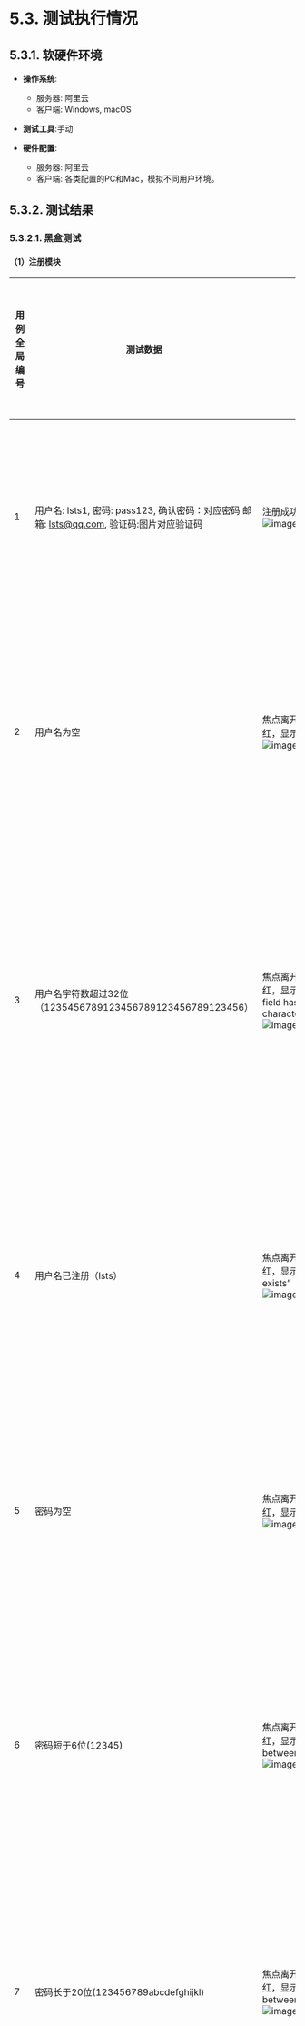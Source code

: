 # 5.3. 测试执行情况

## 5.3.1. 软硬件环境

- **操作系统**:

  - 服务器: 阿里云
  - 客户端: Windows, macOS
- **测试工具**:手动
- **硬件配置**:

  - 服务器: 阿里云
  - 客户端: 各类配置的PC和Mac，模拟不同用户环境。

## 5.3.2. 测试结果

### 5.3.2.1. 黑盒测试

#### （1）注册模块


| 用例全局编号 | 测试数据                                                     | 实测结果数据                                                 | 与预期结果数据的偏差 | 该项测试表明的事实                             | 该项测试发现的问题 |
| ------------ | ------------------------------------------------------------ | ------------------------------------------------------------ | -------------------- | ---------------------------------------------- | ------------------ |
| 1            | 用户名: lsts1,      密码: pass123,      确认密码：对应密码     邮箱: lsts@qq.com,      验证码:图片对应验证码 | 注册成功，成功进入主页![image-20240715044817437](../images/注册界面测试.png) | 无                   | 系统能够正确处理所有有效输入                   | 无                 |
| 2            | 用户名为空                                                   | 焦点离开用户名框，用户名文本框显红，显示“username is  required”![image-20240715044930714](../images/注册测试2.png) | 无                   | 系统能够识别并处理用户名为空的情况             | 无                 |
| 3            | 用户名字符数超过32位（1235456789123456789123456789123456）   | 焦点离开用户名框，用户名文本框显红，显示“username:  Ensure this field has no more than 32 characters”![image-20240715045214909](../images/注册测试3.png) | 无                   | 系统能够识别并处理用户名字符数超过32位的情况   | 无                 |
| 4            | 用户名已注册（lsts）                                         | 焦点离开用户名框，用户名文本框显红，显示“this  username already exists”![image-20240715045314990](../images/注册测试4.png) | 无                   | 系统能够识别并处理用户名已注册的情况           | 无                 |
| 5            | 密码为空                                                     | 焦点离开密码框，用户名文本框显红，显示“password is  required”![image-20240715045455371](../images/注册测试5.png) | 无                   | 系统能够识别并处理密码为空的情况               | 无                 |
| 6            | 密码短于6位(12345)                                           | 焦点离开密码框，用户名文本框显红，显示“password  must be between 6 and 20 characters”![image-20240715045533638](../images/注册测试6.png) | 无                   | 系统能够识别并处理密码短于6位的情况            | 无                 |
| 7            | 密码长于20位(123456789abcdefghijkl)                          | 焦点离开密码框，用户名文本框显红，显示“password  must be between 6 and 21 characters”![image-20240715045619065](../images/注册测试7.png) | 无                   | 系统能够识别并处理密码长于20位的情况           | 无                 |
| 8            | 输入与密码不同                                               | 焦点离开密码框，用户名文本框显红，显示“password  does not match”![image-20240715045645713](../images/注册测试8.png) | 无                   | 系统能够识别并处理确认密码与密码不匹配的情况   | 无                 |
| 9            | 邮箱为空                                                     | 焦点离开邮箱框，邮箱文本框显红，显示“email is  required”     | 无                   | 系统能够识别并处理邮箱为空的情况               | 无                 |
| 10           | 邮箱缺少@（lsts23h.com）                                     | 焦点离开邮箱框，邮箱文本框显红，显示“email is not  a valid email”![image-20240715045739362](../images/注册测试9.png) | 无                   | 系统能够识别并处理邮箱缺少@的情况              | 无                 |
| 11           | 邮箱缺少域名后缀(lsts@qq)                                    | 焦点离开邮箱框，邮箱文本框显红，显示“email is not  a valid email” | 无                   | 系统能够识别并处理邮箱缺少域名后缀的情况       | 无                 |
| 12           | 邮箱缺少非空数字或字母(lsts@.com)                            | 焦点离开邮箱框，邮箱文本框显红，显示“email is not  a valid email” | 无                   | 系统能够识别并处理邮箱缺少非空数字或字母的情况 | 无                 |
| 13           | 验证码输入为空                                               | 点击注册，显示 please validate the  error fields![image-20240715045852218](../images/注册界面10.png) | 无                   | 系统能够识别并处理验证码输入为空的情况         | 无                 |
| 14           | 输入与图片不同验证码                                         | 点击注册，显示Invalid captcha![image-20240715045930759](../images/注册测试11.png) | 无                   | 系统能够识别并处理验证码输入错误的情况         | 无                 |
| 15           | 未选择教师或学生复选框                                       | 点击注册，显示注册不通过![image-20240715050042324](../images/注册测试12.png) | 无                   | 系统能够识别并处理未选择身份的情况             | 无                 |

#### （2）登录模块


| 用例全局编号 | 测试数据                           | 实测结果数据                | 与预期结果数据的偏差 | 该项测试表明的事实                         | 该项测试发现的问题 |
| :----------- | :--------------------------------- | :-------------------------- | :------------------- | :----------------------------------------- | :----------------- |
| 16           | 已注册的用户名，正确的密码（lsts） | 登录成功,进入主页界面       | 无                   | 系统能够正确处理已注册的用户名和正确的密码 | 无                 |
| 17           | 用户名为空                         | 显示请输入用户名            | 无                   | 系统能够识别并处理用户名为空的情况         | 无                 |
| 18           | 未注册的用户名（lsts123）          | 点击登录，显示 用户名未注册 | 无                   | 系统能够识别并处理未注册的用户名           | 无                 |
| 19           | 密码为空                           | 显示请输入密码              | 无                   | 系统能够识别并处理密码为空的情况           | 无                 |
| 20           | 密码错误                           | 点击登录，显示密码错误      | 无                   | 系统能够识别并处理密码错误的情况           | 无                 |

#### （3）题目创建模块


| 用例全局编号 | 测试数据                                                                                                                                                                                                                                                                                                                                                  | 实测结果数据                                           | 与预期结果数据的偏差 | 该项测试表明的事实                         | 该项测试发现的问题                     |
| :----------- | :-------------------------------------------------------------------------------------------------------------------------------------------------------------------------------------------------------------------------------------------------------------------------------------------------------------------------------------------------------- | :----------------------------------------------------- | :------------------- | :----------------------------------------- | :------------------------------------- |
| TC001        | 显示ID：12345，题目：测试题目，描述：这是一个测试题目，输入描述：输入两个整数A,B，用空格隔开，输出描述：输出一个整数，表示这两个数的和，时间限制：1000，内存限制：256，难度：低，标签：标签1，可选编程语言：Java，输入样例：3 4，输出样例：7，提示：无，代码模版：public class Main {}，测试类型：ACM，测试用例：已导入文件，IO类型：默认，来源：测试来源 | 题目成功增加，显示在题目列表中                         | 无                   | 系统能够正确处理所有有效输入               | 无                                     |
| TC002        | 显示ID：为空，其余同测试样例TC001                                                                                                                                                                                                                                                                                                                         | 题目增加失败，显示错误信息：显示ID不能为空             | 无                   | 系统能够识别并处理显示ID为空的情况         | 无                                     |
| TC003        | 显示ID：123456789012345678901234567890123，其余同测试样例TC001                                                                                                                                                                                                                                                                                            | 题目增加失败，显示错误信息：显示ID不能超过32个字符     | 无                   | 系统能够识别并处理显示ID超过32个字符的情况 | 无                                     |
| TC004        | 显示ID：12345（为已经布置过的题目ID），其余同测试样例TC001                                                                                                                                                                                                                                                                                                | 题目增加失败，显示错误信息：显示ID已存在               | 无                   | 系统能够识别并处理显示ID已存在的情况       | 无                                     |
| TC005        | 题目：为空，其余同测试样例TC001                                                                                                                                                                                                                                                                                                                           | 题目增加失败，显示错误信息：题目不能为空               | 无                   | 系统能够识别并处理题目为空的情况           | 无                                     |
| TC006        | 题目：输入超过1024个字符，其余同测试样例TC001                                                                                                                                                                                                                                                                                                             | 题目增加失败，显示错误信息：题目不能超过1024个字符     | 无                   | 系统能够识别并处理题目超过1024个字符的情况 | 无                                     |
| TC007        | 描述：为空，其余同测试样例TC001                                                                                                                                                                                                                                                                                                                           | 题目增加失败，显示错误信息：描述不能为空               | 无                   | 系统能够识别并处理描述为空的情况           | 无                                     |
| TC008        | 输入描述：为空，其余同测试样例TC001                                                                                                                                                                                                                                                                                                                       | 题目增加失败，显示错误信息：输入描述不能为空           | 无                   | 系统能够识别并处理输入描述为空的情况       | 无                                     |
| TC009        | 输出描述：为空，其余同测试样例TC001                                                                                                                                                                                                                                                                                                                       | 题目增加失败，显示错误信息：输出描述不能为空           | 无                   | 系统能够识别并处理输出描述为空的情况       | 无                                     |
| TC010        | 时间限制：0，其余同测试样例TC001                                                                                                                                                                                                                                                                                                                          | 题目增加失败，显示错误信息：时间限制必须在1到60000之间 | 无                   | 系统能够识别并处理时间限制小于1的情况      | 无                                     |
| TC011        | 时间限制：60001，其余同测试样例TC001                                                                                                                                                                                                                                                                                                                      | 题目增加失败，显示错误信息：时间限制必须在1到60000之间 | 无                   | 系统能够识别并处理时间限制大于60000的情况  | 无                                     |
| TC012        | 时间限制：100a，其余同测试样例TC001                                                                                                                                                                                                                                                                                                                       | 题目增加失败，显示错误信息：时间限制必须为数字         | 无                   | 系统能够识别并处理时间限制为非数字的情况   | 无                                     |
| TC013        | 内存限制：1，其余同测试样例TC001                                                                                                                                                                                                                                                                                                                          | 题目增加失败，显示错误信息：内存限制必须在2到1025之间  | 无                   | 系统能够识别并处理内存限制小于2的情况      | 无                                     |
| TC014        | 内存限制：1026，其余同测试样例TC001                                                                                                                                                                                                                                                                                                                       | 题目增加失败，显示错误信息：内存限制必须在2到1025之间  | 无                   | 系统能够识别并处理内存限制大于1025的情况   | 低概率出现内存限制未能自动置双数的情况 |
| TC015        | 内存限制：25a，其余同测试样例TC001                                                                                                                                                                                                                                                                                                                        | 题目增加失败，显示错误信息：内存限制必须为数字         | 无                   | 系统能够识别并处理内存限制为非数字的情况   | 无                                     |
| TC016        | 标签：设置标签但为空，其余同测试样例TC001                                                                                                                                                                                                                                                                                                                 | 题目增加失败，显示错误信息：标签不能为空               | 无                   | 系统能够识别并处理标签为空的情况           | 无                                     |
| TC017        | 标签：超过32个字符语句，其余同测试样例TC001                                                                                                                                                                                                                                                                                                               | 题目增加失败，显示错误信息：标签不能超过32个字符       | 无                   | 系统能够识别并处理标签超过32个字符的情况   | 无                                     |
| TC018        | 标签：未设置标签，其余同测试样例TC001                                                                                                                                                                                                                                                                                                                     | 题目增加失败，显示错误信息：至少设置一个标签           | 无                   | 系统能够识别并处理未设置标签的情况         | 无                                     |
| TC019        | 可选编程语言：为空，其余同测试样例TC001                                                                                                                                                                                                                                                                                                                   | 题目增加失败，显示错误信息：至少选择一个编程语言       | 无                   | 系统能够识别并处理未选择编程语言的情况     | 无                                     |
| TC020        | 输入样例：未设置，其余同测试样例TC001                                                                                                                                                                                                                                                                                                                     | 题目增加失败，显示错误信息：至少设置一个输入用例       | 无                   | 系统能够识别并处理未设置输入样例的情况     | 无                                     |
| TC021        | 输入样例：设置了但为空，其余同测试样例TC001                                                                                                                                                                                                                                                                                                               | 题目增加失败，显示错误信息：输入样例不能为空           | 无                   | 系统能够识别并处理输入样例为空的情况       | 无                                     |
| TC022        | 输出样例：未设置，其余同测试样例TC001                                                                                                                                                                                                                                                                                                                     | 题目增加失败，显示错误信息：至少设置一个输出用例       | 无                   | 系统能够识别并处理未设置输出样例的情况     | 无                                     |
| TC023        | 输出样例：为空，其余同测试样例TC001                                                                                                                                                                                                                                                                                                                       | 题目增加失败，显示错误信息：输出样例不能为空           | 无                   | 系统能够识别并处理输出样例为空的情况       | 无                                     |
| TC024        | 代码模版：为空，其余同测试样例TC001                                                                                                                                                                                                                                                                                                                       | 题目增加失败，显示错误信息：代码模版不能为空           | 无                   | 系统能够识别并处理代码模版为空的情况       | 无                                     |
| TC025        | 测试用例：未导入文件，其余同测试样例TC001                                                                                                                                                                                                                                                                                                                 | 题目增加失败，显示错误信息：至少导入一个测试用例文件   | 无                   | 系统能够识别并处理未导入测试用例文件的情况 | 无                                     |
| TC026        | 来源：输入超过256个字符                                                                                                                                                                                                                                                                                                                                   | 题目增加失败，显示错误信息：来源输入不能超过256个字符  | 无                   | 系统能够识别并处理来源超过256个字符的情况  | 无                                     |

### 5.3.2.2. 白盒测试

#### 编译模块：


| **路径编号** | **输入数据**                                                                                                                                                    | **预期结果**       | **实测结果数据**  | **与预期结果数据的偏差** | **该项测试表明的事实**                             | **该项测试发现的问题** |
| ------------ | --------------------------------------------------------------------------------------------------------------------------------------------------------------- | ------------------ | ----------------- | ------------------------ | -------------------------------------------------- | ---------------------- |
| 1            | 不合法的 Java 代码<br>代码示例：<br />`public class Main { public static void main(String[] args) { System.out.println("Hello, World!") } }`                    | 编译错误           | Compilation Error | 无                       | 系统能够正确识别并处理编译错误                     | 无                     |
| 2            | 合法的 Java 代码，但在执行时会产生运行时错误:<br>代码示例： <br />`public class Main { public static void main(String[] args) { System.out.println(1 / 0); } }` | 编译正确但运行超时 | Runtime Error     | 提示信息不够清楚         | 系统能够正确识别并处理运行时错误，但提示信息易出现 | 无                     |
| 3            | 合法的 Java 代码，输出与预期结果匹配<br>代码示例：<br />`public class Main { public static void main(String[] args) { System.out.println("Hello, World!"); } }` | 运行结果正确       | Accepted          | 无                       | 系统能够正确处理并判断输出结果                     | 无                     |
| 4            | 合法的 Java 代码，输出与预期结果不匹配<br>代码示例：<br />`public class Main { public static void main(String[] args) { System.out.println("123"); } }`         | 成功运行但答案错误 | Wrong Answer      | 无                       | 系统能够正确识别并处理输出不匹配的情况             | 无                     |
